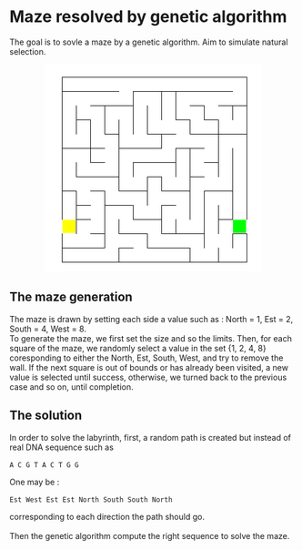 # Maze resolved by genetic algorithm
The goal is to sovle a maze by a genetic algorithm. Aim to simulate natural selection.

<p align="center">
  <img src="screenshots\maze.png" />
</p>


## The maze generation
The maze is drawn by setting each side a value such as : North = 1, Est = 2, South = 4, West = 8.
<br>To generate the maze, we first set the size and so the limits. Then, for each square of the maze, we randomly select a value in the set {1, 2, 4, 8} coresponding to either the North, Est, South, West, and try to remove the wall. If the next square is out of bounds or has already been visited, a new value is selected until success, otherwise, we turned back to the previous case and so on, until completion.

## The solution
In order to solve the labyrinth, first, a random path is created but instead of real DNA sequence such as 
```console
A C G T A C T G G
```
One may be : 
```console
Est West Est Est North South South North
```
corresponding to each direction the path should go. <br>
<br>
Then the genetic algorithm compute the right sequence to solve the maze.
